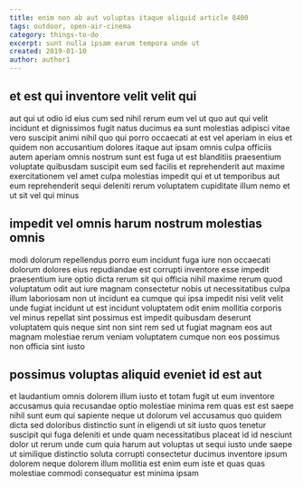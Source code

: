 ```yaml
---
title: enim non ab aut voluptas itaque aliquid article 8400
tags: outdoor, open-air-cinema
category: things-to-do
excerpt: sunt nulla ipsam earum tempora unde ut
created: 2019-01-10
author: author1
---
```


## et est qui inventore velit velit qui

aut qui ut odio id eius cum sed nihil rerum eum vel ut quo aut qui velit incidunt et dignissimos fugit natus ducimus ea sunt molestias adipisci vitae vero suscipit animi nihil quo qui porro occaecati at est vel aperiam in eius et quidem non accusantium dolores itaque aut ipsam omnis culpa officiis autem aperiam omnis nostrum sunt est fuga ut est blanditiis praesentium voluptate quibusdam suscipit eum sed facilis et reprehenderit aut maxime exercitationem vel amet culpa molestias impedit qui et ut temporibus aut eum reprehenderit sequi deleniti rerum voluptatem cupiditate illum nemo et ut sit vel qui minus

## impedit vel omnis harum nostrum molestias omnis

modi dolorum repellendus porro eum incidunt fuga iure non occaecati dolorum dolores eius repudiandae est corrupti inventore esse impedit praesentium iure optio dicta rerum sit qui officia nihil maxime rerum quod voluptatum odit aut iure magnam consectetur nobis ut necessitatibus culpa illum laboriosam non ut incidunt ea cumque qui ipsa impedit nisi velit velit unde fugiat incidunt ut est incidunt voluptatem odit enim mollitia corporis vel minus repellat sint possimus est impedit quibusdam deserunt voluptatem quis neque sint non sint rem sed ut fugiat magnam eos aut magnam molestiae rerum veniam voluptatem cumque non eos possimus non officia sint iusto

## possimus voluptas aliquid eveniet id est aut

et laudantium omnis dolorem illum iusto et totam fugit ut eum inventore accusamus quia recusandae optio molestiae minima rem quas est est saepe nihil sunt eum qui sapiente neque ut dolorum vel accusamus quo quidem dicta sed doloribus distinctio sunt in eligendi ut sit iusto quos tenetur suscipit qui fuga deleniti et unde quam necessitatibus placeat id id nesciunt dolor ut rerum unde cum quia harum aut voluptas ut sequi iusto unde saepe ut similique distinctio soluta corrupti consectetur ducimus inventore ipsum dolorem neque dolorem illum mollitia est enim eum iste et quas quas molestiae commodi consequatur est minima ipsam
